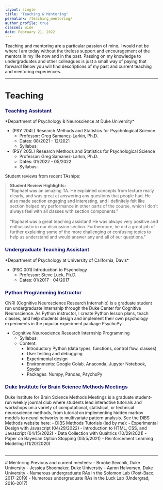 ```yaml
---
layout: single
title: "Teaching & Mentoring"
permalink: /teaching_mentoring/
author_profile: true
classes: wide
date: February 21, 2022
---
```


<style>
blockquote {
  margin: 0;
}
</style>

Teaching and mentoring are a particular passion of mine. I would not be where I am today without the tireless support and encouragement of the mentors in my life now and in the past. Passing on my knowledge to undergraduates and other colleagues is just a small way of paying that forward! Below you will find descriptions of my past and current teaching and mentoring experiences.

-------

# Teaching

<h3><span style="color: MidnightBlue;">Teaching Assistant</span></h3>
*Department of Psychology & Neuroscience at Duke University*

- (PSY 204L) Research Methods and Statistics for Psychological Science
  - Professor: Greg Samanez-Larkin, Ph.D.
  - Dates: 08/2021 - 12/2021
  - Syllabus: <a href='../assets/pdfs/PSY204L_Fall2021_syllabus.pdf' target='_blank'><i class="fas fa-link" aria-hidden="true" target="_blank"></i></a>
- (PSY 205L) Research Methods and Statistics for Psychological Science
  - Professor: Greg Samanez-Larkin, Ph.D.
  - Dates: 01/2022 - 05/2022
  - Syllabus: <a href='../assets/pdfs/PSY205L_Spring2022_syllabus.pdf' target='_blank'><i class="fas fa-link" aria-hidden="true" target="_blank"></i></a>

Student reviews from recent TAships: <a href='../assets/pdfs/student_feedback.pdf' target='_blank'><i class="fas fa-link" aria-hidden="true" target="_blank"></i></a>
> **Student Review Highlights:** <br>
> "Raphael was an amazing TA. He explained concepts from lecture really clearly, and was great at answering any questions that people had. He also made section engaging and interesting, and I definitely felt like section helped my performance in other parts of the course, which I don't always feel with all classes with section components." <br><br>
> "Raphael was a great teaching assistant! He was always very positive and enthusiastic in our discussion section. Furthermore, he did a great job of further explaining some of the more challenging
or confusing topics to help us understand and would answer any and all of our questions."

<h3><span style="color: MidnightBlue;">Undergraduate Teaching Assistant</span></h3>
*Department of Psychology at University of California, Davis*

- (PSC 001) Introduction to Psychology
  - Professor: Steve Luck, Ph.D.
  - Dates: 01/2017 - 04/2017

<h3><span style="color: MidnightBlue;">Python Programming Instructor</span></h3>  
CNRI (Cognitive Neuroscience Research Internship) is a graduate student run undergraduate internship through the Duke Center for Cognitive Neuroscience. As Python instructor, I create Python lesson plans, teach classes, and help students design and implement their own psychology experiments in the popular experiment package PsychoPy.

- Cognitive Neuroscience Research Internship Programming
  - Syllabus: <a href='../assets/pdfs/CNRI-Syllabus-Sp22.pdf' target='_blank'><i class="fas fa-link" aria-hidden="true" target="_blank"></i></a>
  - Content:
    - Introductory Python (data types, functions, control flow, classes)
    - User testing and debugging
    - Experimental design
    - Environments: Google Colab, Anaconda, Jupyter Notebook, Spyder
    - Packages: Numpy, Pandas, PsychoPy

<h3><span style="color: MidnightBlue;">Duke Institute for Brain Science Methods Meetings</span></h3>  
Duke Institute for Brain Science Methods Meetings is a graduate student-run weekly journal club where students lead interactive tutorials and workshops on a variety of computational, statistical, or technical neuroscience methods, from tutorial on implementing hidden markov models to neural networks to multivariate pattern analysis. See the DIBS Methods website here: <a href='https://dibsmethodsmeetings.github.io/' target='_blank'><i class="fas fa-link" aria-hidden="true" target="_blank"></i></a>
- DIBS Methods Tutorials (led by me):
  - Experimental Design with Javascript (04/29/2022)
  - Introduction to HTML, CSS, and Javascript (04/15/2022)
  - Data Collection with Qualtrics (10/29/2021) <a href='https://dibsmethodsmeetings.github.io/online-data-collection/' target='_blank'><i class="fas fa-link" aria-hidden="true" target="_blank"></i></a>
  - Paper on Bayesian Option Stopping (03/5/2021) <a href='https://link.springer.com/article/10.3758/s13423-020-01803-x' target='_blank'><i class="fas fa-link" aria-hidden="true" target="_blank"></i></a>
  - Reinforcement Learning Modeling (11/20/2020) <a href='https://dibsmethodsmeetings.github.io/RL-Guide/' target='_blank'><i class="fas fa-link" aria-hidden="true" target="_blank"></i></a>
<br><br>

<hr>
# Mentoring
Previous and current mentees:
- Brooke Sevchik, Duke University
- Jessica Shoemaker, Duke University
- Aaron Halvorsen, Duke University
- Numerous undergraduate RAs in the Solomon Lab (Post-Bacc, 2017-2019)
- Numerous undergraduate RAs in the Luck Lab (Undergrad, 2016-2017)
